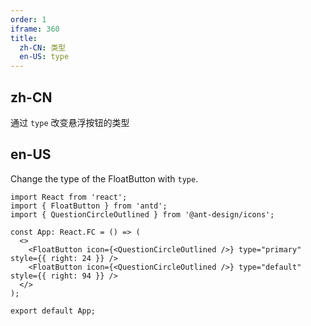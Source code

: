 ```yaml
---
order: 1
iframe: 360
title:
  zh-CN: 类型
  en-US: type
---
```


## zh-CN

通过 `type` 改变悬浮按钮的类型

## en-US

Change the type of the FloatButton with `type`.

```tsx
import React from 'react';
import { FloatButton } from 'antd';
import { QuestionCircleOutlined } from '@ant-design/icons';

const App: React.FC = () => (
  <>
    <FloatButton icon={<QuestionCircleOutlined />} type="primary" style={{ right: 24 }} />
    <FloatButton icon={<QuestionCircleOutlined />} type="default" style={{ right: 94 }} />
  </>
);

export default App;
```
